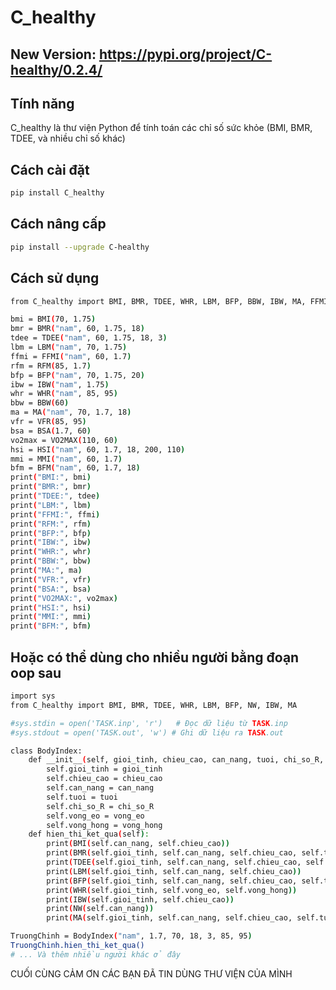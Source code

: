 # C_healthy

## New Version: https://pypi.org/project/C-healthy/0.2.4/

## Tính năng 
C_healthy là thư viện Python để tính toán các chỉ số sức khỏe (BMI, BMR, TDEE, và nhiều chỉ số khác) 

## Cách cài đặt
```bash
pip install C_healthy
```

## Cách nâng cấp 
```bash
pip install --upgrade C-healthy
```

## Cách sử dụng 
```bash
from C_healthy import BMI, BMR, TDEE, WHR, LBM, BFP, BBW, IBW, MA, FFMI, RFM, VFR, BSA, VO2MAX, HSI, MMI, BFM

bmi = BMI(70, 1.75)
bmr = BMR("nam", 60, 1.75, 18)
tdee = TDEE("nam", 60, 1.75, 18, 3)
lbm = LBM("nam", 70, 1.75) 
ffmi = FFMI("nam", 60, 1.7)
rfm = RFM(85, 1.7) 
bfp = BFP("nam", 70, 1.75, 20)
ibw = IBW("nam", 1.75)
whr = WHR("nam", 85, 95)
bbw = BBW(60)
ma = MA("nam", 70, 1.7, 18)
vfr = VFR(85, 95)
bsa = BSA(1.7, 60)
vo2max = VO2MAX(110, 60)
hsi = HSI("nam", 60, 1.7, 18, 200, 110)
mmi = MMI("nam", 60, 1.7)
bfm = BFM("nam", 60, 1.7, 18)
print("BMI:", bmi)
print("BMR:", bmr)
print("TDEE:", tdee)
print("LBM:", lbm)
print("FFMI:", ffmi)
print("RFM:", rfm)
print("BFP:", bfp)
print("IBW:", ibw)
print("WHR:", whr)
print("BBW:", bbw)
print("MA:", ma)
print("VFR:", vfr)
print("BSA:", bsa)
print("VO2MAX:", vo2max)
print("HSI:", hsi)
print("MMI:", mmi)
print("BFM:", bfm)
```

## Hoặc có thể dùng cho nhiều người bằng đoạn oop sau
```bash
import sys
from C_healthy import BMI, BMR, TDEE, WHR, LBM, BFP, NW, IBW, MA

#sys.stdin = open('TASK.inp', 'r')   # Đọc dữ liệu từ TASK.inp
#sys.stdout = open('TASK.out', 'w') # Ghi dữ liệu ra TASK.out

class BodyIndex:
    def __init__(self, gioi_tinh, chieu_cao, can_nang, tuoi, chi_so_R, vong_eo, vong_hong):
        self.gioi_tinh = gioi_tinh
        self.chieu_cao = chieu_cao
        self.can_nang = can_nang
        self.tuoi = tuoi 
        self.chi_so_R = chi_so_R
        self.vong_eo = vong_eo
        self.vong_hong = vong_hong
    def hien_thi_ket_qua(self):
        print(BMI(self.can_nang, self.chieu_cao))
        print(BMR(self.gioi_tinh, self.can_nang, self.chieu_cao, self.tuoi))
        print(TDEE(self.gioi_tinh, self.can_nang, self.chieu_cao, self.tuoi, self.chi_so_R))
        print(LBM(self.gioi_tinh, self.can_nang, self.chieu_cao))
        print(BFP(self.gioi_tinh, self.can_nang, self.chieu_cao, self.tuoi))
        print(WHR(self.gioi_tinh, self.vong_eo, self.vong_hong))
        print(IBW(self.gioi_tinh, self.chieu_cao))
        print(NW(self.can_nang))
        print(MA(self.gioi_tinh, self.can_nang, self.chieu_cao, self.tuoi))

TruongChinh = BodyIndex("nam", 1.7, 70, 18, 3, 85, 95)
TruongChinh.hien_thi_ket_qua() 
# ... Và thêm nhiều người khác ở đây

```
CUỐI CÙNG CẢM ƠN CÁC BẠN ĐÃ TIN DÙNG THƯ VIỆN CỦA MÌNH
